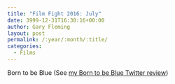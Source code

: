 ```yaml
---
title: "Film Fight 2016: July"
date: 3999-12-31T16:30:16+00:00
author: Gary Fleming
layout: post
permalink: /:year/:month/:title/
categories:
  - Films
---
```


Born to be Blue (See [my Born to be Blue Twitter review](https://twitter.com/garyfleming/status/756528795939643393))

